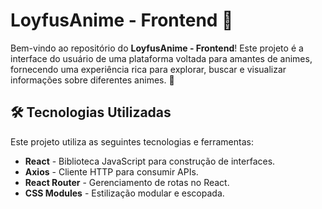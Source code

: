 
# LoyfusAnime - Frontend 🎥

Bem-vindo ao repositório do **LoyfusAnime - Frontend**! Este projeto é a interface do usuário de uma plataforma voltada para amantes de animes, fornecendo uma experiência rica para explorar, buscar e visualizar informações sobre diferentes animes. 🚀

## 🛠️ Tecnologias Utilizadas

Este projeto utiliza as seguintes tecnologias e ferramentas:

- **React** - Biblioteca JavaScript para construção de interfaces.
- **Axios** - Cliente HTTP para consumir APIs.
- **React Router** - Gerenciamento de rotas no React.
- **CSS Modules** - Estilização modular e escopada.
  
